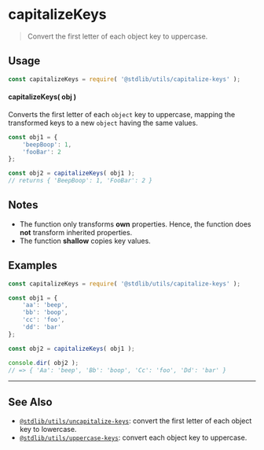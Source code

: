<!--

@license Apache-2.0

Copyright (c) 2018 The Stdlib Authors.

Licensed under the Apache License, Version 2.0 (the "License");
you may not use this file except in compliance with the License.
You may obtain a copy of the License at

   http://www.apache.org/licenses/LICENSE-2.0

Unless required by applicable law or agreed to in writing, software
distributed under the License is distributed on an "AS IS" BASIS,
WITHOUT WARRANTIES OR CONDITIONS OF ANY KIND, either express or implied.
See the License for the specific language governing permissions and
limitations under the License.

-->

# capitalizeKeys

> Convert the first letter of each object key to uppercase.

<!-- Section to include introductory text. Make sure to keep an empty line after the intro `section` element and another before the `/section` close. -->

<section class="intro">

</section>

<!-- /.intro -->

<!-- Package usage documentation. -->

<section class="usage">

## Usage

```javascript
const capitalizeKeys = require( '@stdlib/utils/capitalize-keys' );
```

#### capitalizeKeys( obj )

Converts the first letter of each `object` key to uppercase, mapping the transformed keys to a new `object` having the same values.

```javascript
const obj1 = {
    'beepBoop': 1,
    'fooBar': 2
};

const obj2 = capitalizeKeys( obj1 );
// returns { 'BeepBoop': 1, 'FooBar': 2 }
```

</section>

<!-- /.usage -->

<!-- Package usage notes. Make sure to keep an empty line after the `section` element and another before the `/section` close. -->

<section class="notes">

## Notes

-   The function only transforms **own** properties. Hence, the function does **not** transform inherited properties.
-   The function **shallow** copies key values.

</section>

<!-- /.notes -->

<!-- Package usage examples. -->

<section class="examples">

## Examples

<!-- eslint no-undef: "error" -->

```javascript
const capitalizeKeys = require( '@stdlib/utils/capitalize-keys' );

const obj1 = {
    'aa': 'beep',
    'bb': 'boop',
    'cc': 'foo',
    'dd': 'bar'
};

const obj2 = capitalizeKeys( obj1 );

console.dir( obj2 );
// => { 'Aa': 'beep', 'Bb': 'boop', 'Cc': 'foo', 'Dd': 'bar' }
```

</section>

<!-- /.examples -->

<!-- Section to include cited references. If references are included, add a horizontal rule *before* the section. Make sure to keep an empty line after the `section` element and another before the `/section` close. -->

<section class="references">

</section>

<!-- /.references -->

<!-- Section for related `stdlib` packages. Do not manually edit this section, as it is automatically populated. -->

<section class="related">

* * *

## See Also

-   <span class="package-name">[`@stdlib/utils/uncapitalize-keys`][@stdlib/utils/uncapitalize-keys]</span><span class="delimiter">: </span><span class="description">convert the first letter of each object key to lowercase.</span>
-   <span class="package-name">[`@stdlib/utils/uppercase-keys`][@stdlib/utils/uppercase-keys]</span><span class="delimiter">: </span><span class="description">convert each object key to uppercase.</span>

</section>

<!-- /.related -->

<!-- Section for all links. Make sure to keep an empty line after the `section` element and another before the `/section` close. -->

<section class="links">

<!-- <related-links> -->

[@stdlib/utils/uncapitalize-keys]: https://github.com/stdlib-js/stdlib/tree/develop/lib/node_modules/%40stdlib/utils/uncapitalize-keys

[@stdlib/utils/uppercase-keys]: https://github.com/stdlib-js/stdlib/tree/develop/lib/node_modules/%40stdlib/utils/uppercase-keys

<!-- </related-links> -->

</section>

<!-- /.links -->
